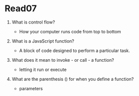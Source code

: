 # Read07

1. What is control flow?
    * How your computer runs code from top to bottom

2. What is a JavaScript function?
    * A block of code designed to perform a particular task.

3. What does it mean to invoke - or call - a function?
    * letting it run or execute

4. What are the parenthesis () for when you define a function?
    * parameters
